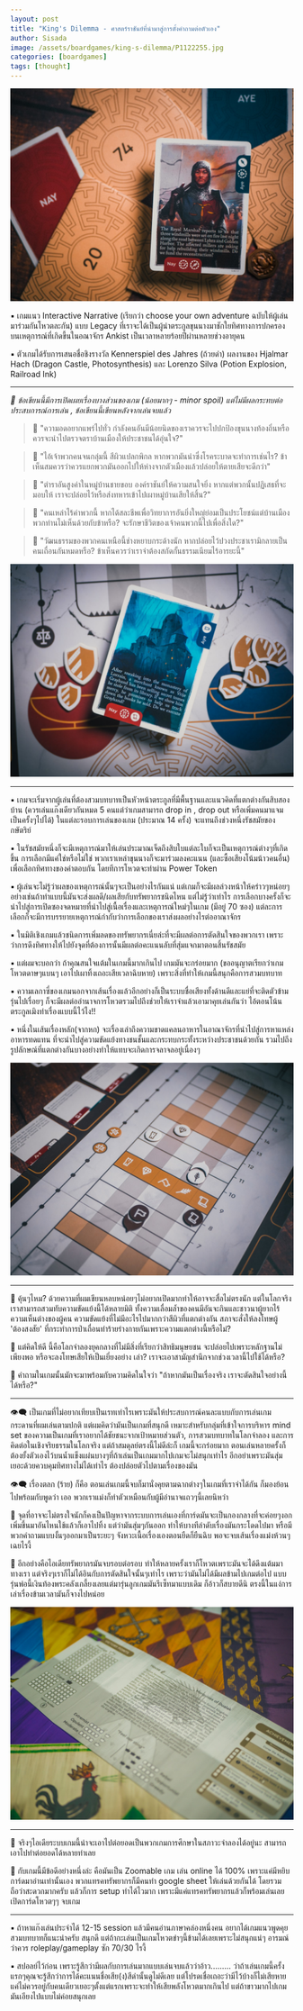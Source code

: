 ```yaml
---
layout: post
title: "King's Dilemma - ศาสตร์ราชันย์ที่นำมาสู่การตั้งคำถามต่อตัวเอง"
author: Sisada
image: /assets/boardgames/king-s-dilemma/P1122255.jpg
categories: [boardgames]
tags: [thought]
---
```


![alt tag](/assets/boardgames/king-s-dilemma/P1122255.jpg)

▪️ เกมแนว Interactive Narrative (เรียกว่า choose your own adventure ฉบับให้ผู้เล่นมาร่วมกันโหวตละกัน) แบบ Legacy ที่เราจะได้เป็นผู้นำตระกูลขุนนางมาชักใยทิศทางการปกครองบนเหตุการณ์ที่เกิดขี้นในอณาจักร Ankist เป็นเวลาหลายร้อยปีผ่านหลายช่วงอายุคน

▪️
 ตัวเกมได้รับการเสนอชื่อชิงรางวัล Kennerspiel des Jahres (ถ้วยดำ) ผลงานของ  Hjalmar Hach (Dragon Castle, Photosynthesis) และ Lorenzo Silva (Potion Explosion, Railroad Ink)

---

*📌 ข้อเขียนนี้มีการเปิดเผยเรื่องบางส่วนของเกม (น้อยมากๆ - minor spoil) แต่ไม่มีผลกระทบต่อประสบการณ์การเล่น , ข้อเขียนนี้เขียนหลังจากเล่นจบแล้ว*

> 💬 "ความอดอยากแพร่ไปทั่ว กำลังคนอันมีน้อยนิดของเราควรจะไปปกป้องขุนนางท้องถิ่นหรือควรจะนำไปตรวจตราบ้านเมืองให้ประชาชนได้อุ่นใจ?"

> 💬 "ไอ้เจ้าพวกคนจนกลุ่มนี้ สีผิวแปลกพิกล หากพวกมันนำซึ่งโรคระบาดจะทำการเช่นไร? ข้าเห็นสมควรว่าควรแยกพวกมันออกไปให้ห่างจากตัวเมืองแล้วปล่อยให้ตายเสียจะดีกว่า"

> 💬 "ตำราอันสูงค่าในหมู่บ้านชายขอบ องค์ราชันย์ให้ความสนใจยิ่ง หากแต่พวกนั้นปฏิเสธที่จะมอบให้ เราจะปล่อยไว้หรือส่งทหารเข้าไปเผาหมู่บ้านเสียให้สิ้น?"

> 💬 "คนเหล่าไร้ค่าพวกนี้ หากได้สละชีพเพื่อวิทยาการอันยิ่งใหญ่ย่อมเป็นประโยชน์แต่บ้านเมือง พวกท่านไม่เห็นด้วยกับข้าหรือ? จะรักษาชีวิตของเจ้าคนพวกนี้ไปเพื่อสิ่งใด?"

> 💬 "วัฒนธรรมของพวกคนเหนือนี้ช่างหยาบกระด้างนัก หากปล่อยไว้ปวงประชาเรามิกลายเป็นคนเถื่อนกันหมดหรือ? ข้าเห็นควรว่าเราจำต้องสกัดกั้นธรรมเนียมไร้อารยะนี้"

![alt tag](/assets/boardgames/king-s-dilemma/P1122257.jpg)

---
▪️ เกมจะเริ่มจากผู้เล่นที่ต้องสวมบทบาทเป็นหัวหน้าตระกูลที่มีพื้นฐานและแนวคิดที่แตกต่างกันสิบสองบ้าน (ควรเล่นแก๊งเดียวกันหมด 5 คนแต่ว่าเกมสามารถ drop in , drop out หรือเพิ่มคนมาแจมเป็นครั้งๆไปได้) ในแต่ละรอบการเล่นของเกม (ประมาณ 14 ครั้ง) จะแทนถึงช่วงหนึ่งรัชสมัยของกษัตริย์

▪️ ในรัชสมัยหนึ่งก็จะมีเหตุการณ์มาให้เล่นประมาณเจ็ดถึงสิบใบแต่ละใบก็จะเป็นเหตุการณ์ต่างๆที่เกิดขึ้น การเลือกมีแค่ใช่หรือไม่ใช่ พวกเราเหล่าขุนนางก็จะมาร่วมลงคะแนน (และซื้อเสียงโน้มน้าวคนอื่น) เพื่อเลือกทิศทางของคำตอบกัน โดยทีการโหวตจะทำผ่าน Power Token 

▪️ ผู้เล่นจะไม่รู้ว่าผลของเหตุการณ์นั้นๆจะเป็นอย่างไรกันแน่ แต่เกมก็จะมีผลล่วงหน้าให้คร่าวๆหน่อยๆ อย่างเช่นถ้าทำแบบนี้มันจะส่งผลดี/ผลเสียกับทรัพยากรชนิดไหน แต่ไม่รู้ว่าเท่าไร การเลือกบางครั้งก็จะนำไปสู่การเปิดซองจดหมายที่นำไปสู่เนื้อเรื่องและเหตุการณ์ใหม่ๆในเกม (มีอยู่ 70 ซอง) แต่ละการเลือกก็จะมีการบรรยายเหตุการณ์กำกับว่าการเลือกของเราส่งผลอย่างไรต่ออาณาจักร

▪️ ในมิติเชิงเกมแล้วชนิดการเพิ่มลดของทรัพยากรเนี่ยล่ะที่จะมีผลต่อการตัดสินใจของพวกเรา เพราะว่าการดึงทิศทางให้ไปยังจุดที่ต้องการนั้นมีผลต่อคะแนนลับที่สุ่มแจกมาตอนสิ้นรัชสมัย

▪️ แต่ผมจะบอกว่า ถ้าคุณสนใจแต้มในเกมนี้มากเกินไป เกมมันจะกร่อยมาก (ขออนุญาตเรียกว่าเกมโหวตดาษๆแบนๆ เอาไปเผาทิ้งเถอะเสียเวลาฉิบหาย) เพราะสิ่งที่ทำให้เกมนี้สนุกคือการสวมบทบาท 

▪️ ความเลกาซี่ของเกมนอกจากเส้นเรื่องแล้วอีกอย่างก็เป็นระบบชื่อเสียงทั้งด้านดีและแย่ที่จะติดตัวข้ามรุ่นไปเรื่อยๆ ก็จะมีผลต่ออำนาจการโหวตรวมไปถีงช่วยให้เราจำแล้วเอามาคุยเล่นกันว่า ไอ้ตอนโน้นตระกูลเมิงทำเรื่องแบบนี้ไว้ไง!! 

▪️ หนึ่งในเส้นเรื่องหลัก(จากหก) จะเรื่องเล่าถึงความขาดแคลนอาหารในอาณาจักรที่นำไปสู่การหาแหล่งอาหารทดแทน ที่จะนำไปสู่ความขัดแย้งทางชนชั้นและกระทบกระทั้งระหว่างประชาชนด้วยกัน รวมไปถีงรูปลักษณ์ที่แตกต่างกันบางอย่างทำให้แทบจะเกิดการจลาจลอยู่เนื่องๆ

![alt tag](/assets/boardgames/king-s-dilemma/P1122260.jpg)

---

🔹 คุ้นๆไหม? ด้วยความที่ผมเขียนหลบหน่อยๆไม่อยากเปิดมากทำให้อาจจะสื่อไม่ตรงนัก แต่ในโลกจริงเราสามารถสวมทับความขัดแย้งนี้ได้หลายมิติ ทั้งความเลื่อมล้ำของคนมีอันจะกินและชาวนาผู้ยากไร้ ความเห็นต่างของผู้คน ความขัดแย้งที่ไม่มีอะไรไปมากกว่าสีผิวที่แตกต่างกัน สภาจะสั่งให้ลงโทษผู้ 'ต้องสงสัย' ที่กระทำการป่าเถื่อนทำร้ายร่างกายกันเพราะความแตกต่างนี้หรือไม่?

🔹 แต่คิดให้ดี นี้คือโลกจำลองยุคกลางที่ไม่มีสิ่งที่เรียกว่าสิทธิมนุษยชน จะปล่อยไปเพราะหลักฐานไม่เพียงพอ หรือจะลงโทษเสียให้เป็นเยี่ยงอย่าง เล่า? เราจะเอาสามัญสำนึกจากช่วงเวลานี้ไปใช้ได้หรือ?

🔹 คำถามในเกมนั้นมักจะมาพร้อมกับความคิดในใจว่า "ถ้าหากมันเป็นเรื่องจริง เราจะตัดสินใจอย่างนี้ได้หรือ?" 

---

👁‍🗨 เป็นเกมที่ไม่อยากเทียบเป็นเรทเท่าไรเพราะมันให้ประสบการณ์คนละแบบกับการเล่นเกมกระดานที่ผมเล่นตามปกติ แต่ผมคิดว่ามันเป็นเกมที่สนุกดี เหมาะสำหรับกลุ่มที่เข้าใจการบริหาร mind set ของความเป็นเกมที่เราอยากได้ชัยชนะจากเป้าหมายส่วนตัว, การสวมบทบาทในโลกจำลอง และการคิดต่อในเชิงจริยธรรมในโลกจริง แต่ถ้าสมดุลย์ตรงนี้ไม่ดีล่ะก็ เกมนี้จะกร่อยมาก ตอนเล่นหลายครั้งก็ต้องยั้งตัวเองไว้บนน้ำแข็งแผ่นบางๆที่ถ้าเล่นเป็นเกมมากไปเกมจะไม่สนุกเท่าไร อีกอย่าเพราะมันสุ่มเยอะด้วยควบคุมทิศทางไม่ได้เท่าไร ต้องปล่อยตัวไปตามเรื่องของมัน

👁‍🗨 เรื่องตลก (ร้าย) ก็คือ ตอนเล่นเกมนี้จบก็มานั่งคุยตามฉากต่างๆในเกมที่เราจำได้กัน ก็มองย้อนไปพร้อมกับพูดว่า เออ พวกเราแม่งก็ทำตัวเหมือนกับผู้มีอำนาจแถวๆนี้เลยนิหว่า 

🔸 จุดที่อาจจะไม่ตรงใจนักก็คงเป็นปัญหาจากระบบการเล่นเองที่การ์ดมันจะเป็นกองกลางที่จะค่อยๆงอกเพิ่มขึ้นมาอันไหนใช้แล้วก็เอาไปทิ้ง แต่ว่ามันสุ่มๆกันออก ทำให้บางทีลำดับเรื่องมันกระโดดไปมา หรือมีพวกคำถามแบบงั้นๆออกมาเป็นระยะๆ จังหวะเนื้อเรื่องเองตอนยืดก็ยืนฉิบ พอจะจบเส้นเรื่องแม่งห้วนๆเฉยไรงี้ 

🔸 อีกอย่างคือไอเดียทรัพยากรมันจบรอบต่อรอบ ทำให้หลายครั้งเราก็โหวตเพราะมันจะได้ดึงแต้มมาทางเรา แต่จริงๆเราก็ไม่ได้อินกับการตัดสินใจนั้นๆเท่าไร เพราะว่ามันไม่ได้มีผลข้ามไปเกมต่อไป แบบรุ่นพ่อนี้เงินท้องพระคลังเกลี้ยงเลยแต่มารุ่นลูกเกมมันรีเซ็ทมาแบบเดิม ก็อ้าวก็สบายดีนิ ตรงนี้ในแง่การเล่าเรื่องข้ามเวลามันก็จางไปหน่อย

![alt tag](/assets/boardgames/king-s-dilemma/P1122262.jpg)

---------------------------------------

💭 จริงๆไอเดียระบบเกมนี้น่าจะเอาไปต่อยอดเป็นพวกเกมการศึกษาในสภาวะจำลองได้อยู่นะ สามารถเอาไปทำต่อยอดได้หลายท่าเลย 

🔹 กับเกมนี้มีข้อดีอย่างหนึ่งล่ะ คือมันเป็น Zoomable เกม เล่น online ได้ 100% เพราะแค่มีหยิบการ์ดมาอ่านเท่านั้นเอง พวกแทรคทรัพยากรก็มีคนทำ google sheet ให้เล่นด้วยกันได้ โดยรวมถือว่าสะดวกมากครับ แล้วก็การ setup ทำได้ไวมาก เพราะมีแค่แทรคทรัพยากรแล้วก็พร้อมเล่นเลย เปิดการ์ดโหวตๆๆ จบเกม

---------------------------------------

▪️ ถ้าหาแก๊งเล่นประจำได้ 12-15 session แล้วมีคนอ่านภาษาคล่องหนึ่งคน อยากได้เกมแนวพูดคุยสวมบทบาทก็แนะนำครับ สนุกดี แต่ถ้ากะเล่นเป็นเกมโหวตขำๆนี้ข้ามได้เลยเพราะไม่สนุกแน่ๆ อารมณ์ว่าควร roleplay/gameplay ซัก 70/30 ไรงี้

▪️ สปอลย์ไว้ก่อน เพราะรู้สึกว่ามีผลกับการเล่นมากแบบเล่นจบแล้วว่าอ้าว......... ว่าถ้าเล่นเกมนี้ครั้งแรกๆคุณจะรู้สึกว่าการได้คะแนนชื่อเสีย(ง)สีดำนั้นดูไม่ดีเลย แต่โปรดเชื่อเถอะว่ามีไว้บ้างก็ไม่เสียหาย แค่ไม่ควรอยู่กับคนเดียวเยอะๆตั้งแต่แรกเพราะจะทำให้เสียพลังโหวตมากเกินไป แต่ถ้าขาวมากไปเกมมันเอียงไปแบบไม่ค่อยสนุกเลย